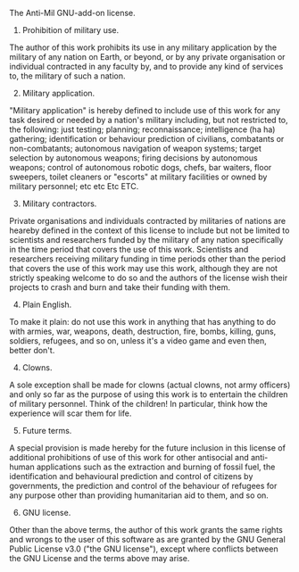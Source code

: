 The Anti-Mil GNU-add-on license.

1. Prohibition of military use.

The author of this work prohibits its use in any military application by the
military of any nation on Earth, or beyond, or by any private organisation or
individual contracted in any faculty by, and to provide any kind of services to,
the military of such a nation.

2. Military application.

"Military application" is hereby defined to include use of this work for any
task desired or needed by a nation's military including, but not restricted to,
the following: just testing; planning; reconnaissance; intelligence (ha ha)
gathering; identification or behaviour prediction of civilians, combatants or
non-combatants; autonomous navigation of weapon systems; target selection by
autonomous weapons; firing decisions by autonomous weapons; control of
autonomous robotic dogs, chefs, bar waiters, floor sweepers, toilet cleaners or
"escorts" at military facilities or owned by military personnel; etc etc Etc
ETC.

3. Military contractors.

Private organisations and individuals contracted by militaries of nations are
heareby defined in the context of this license to include but not be limited to
scientists and researchers funded by the military of any nation specifically in
the time period that covers the use of this work. Scientists and researchers
receiving military funding in time periods other than the period that covers the
use of this work may use this work, although they are not strictly speaking
welcome to do so and the authors of the license wish their projects to crash and
burn and take their funding with them.

4. Plain English.

To make it plain: do not use this work in anything that has anything to do with
armies, war, weapons, death, destruction, fire, bombs, killing, guns, soldiers,
refugees, and so on, unless it's a video game and even then, better don't.

4. Clowns.

A sole exception shall be made for clowns (actual clowns, not army officers) and
only so far as the purpose of using this work is to entertain the children of
military personnel. Think of the children! In particular, think how the
experience will scar them for life.

5. Future terms.

A special provision is made hereby for the future inclusion in this license of
additional prohibitions of use of this work for other antisocial and anti-human
applications such as the extraction and burning of fossil fuel, the
identification and behavioural prediction and control of citizens by
governments, the prediction and control of the behaviour of refugees for any
purpose other than providing humanitarian aid to them, and so on.

6. GNU license.

Other than the above terms, the author of this work grants the same rights and
wrongs to the user of this software as are granted by the GNU General Public
License v3.0 ("the GNU license"), except where conflicts between the GNU License
and the terms above may arise.
